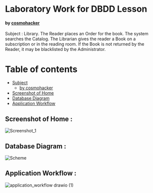 # Laboratory Work for DBDD Lesson
#### by [cosmohacker](https://github.com/cosmohacker)

Subject : Library. The Reader places an Order for the book. The system searches the Catalog. The Librarian gives the reader a Book on a subscription or in the reading room. If the Book is not returned by the Reader, it may be blacklisted by the Administrator.

Table of contents
=================

<!--ts-->
   * [Subject](#subject)
      * [by cosmohacker](#by-cosmohacker)
   * [Screenshot of Home](##screenshot-of-home)
   * [Database Diagram](##database-diagram)
   * [Application Workflow](##application-workflow)
<!--te-->

## Screenshot of Home : 

![Screenshot_1](https://user-images.githubusercontent.com/25702402/228625188-098e1ba8-b6a3-4ae0-a914-f31d16c7177c.png)


## Database Diagram :

![Scheme](https://user-images.githubusercontent.com/25702402/228625282-ff796417-9971-4f66-9502-1c8c8b78c0ec.png)


## Application Workflow : 

![application_workflow drawio (1)](https://user-images.githubusercontent.com/25702402/228628980-04f8e891-0b56-4ba0-87e6-f9ee065d10d6.png)

